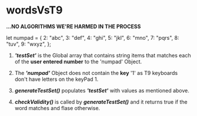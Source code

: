 # wordsVsT9

**...NO ALGORITHMS WE'RE HARMED IN THE PROCESS**



  let numpad = {
    2: "abc",
    3: "def",
    4: "ghi",
    5: "jkl",
    6: "mno",
    7: "pqrs",
    8: "tuv",
    9: "wxyz",
  };
  

1. _**'testSet'**_ is the Global array that contains string items that matches each of the **user entered number** to the 'numpad' Object.

2. The _**'numpad'**_ Object does not contain the **key** '1' as T9 keyboards don't have letters on the keyPad 1.
		
3. _**generateTestSet()**_  populates _**'testSet'**_ with values as mentioned above.

4. _**checkValidity()**_ is called by _**generateTestSet()**_ and it returns true if the word matches and flase otherwise.

 


